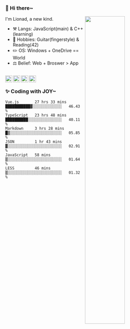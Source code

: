 ### 👋 Hi there~

[<img align="right" width="50%" src="https://github-readme-stats.vercel.app/api?username=Lionad-Morotar&show_icons=true">](https://metrics.lecoq.io/Lionad-Morotar?template=classic)

I'm Lionad, a new kind.

- ⚒️ Langs: JavaScript(main) & C++(learning)
- 🎨 Hobbies: Guitar(fingerstyle) & Reading(42)
- ✏️ OS: Windows + OneDrive == World
- ⚖️ Belief: Web + Broswer > App

<br />

<a href="https://www.lionad.art">
  <img align="left" alt="lionad-art" width="22px" src="https://cdn.jsdelivr.net/npm/simple-icons@3.1.0/icons/wordpress.svg" />
</a>
<a href="#1806234223">
  <img align="left" alt="1806234223" width="22px" src="https://cdn.jsdelivr.net/npm/simple-icons@3.1.0/icons/tencentqq.svg" />
</a>
<a href="https://www.zhihu.com/people/Lionad">
  <img align="left" alt="132yse" width="22px" src="https://cdn.jsdelivr.net/npm/simple-icons@3.1.0/icons/zhihu.svg" />
</a>
<a href="https://github.com/Lionad-Morotar">
  <img align="left" alt="yisar" width="22px" src="https://cdn.jsdelivr.net/npm/simple-icons@3.1.0/icons/github.svg" />
</a>

<br />

### ✨ Coding with JOY~

<!--START_SECTION:waka-->

```text
Vue.js       27 hrs 33 mins  ███████████▓░░░░░░░░░░░░░   46.43 %
TypeScript   23 hrs 48 mins  ██████████░░░░░░░░░░░░░░░   40.11 %
Markdown     3 hrs 28 mins   █▒░░░░░░░░░░░░░░░░░░░░░░░   05.85 %
JSON         1 hr 43 mins    ▓░░░░░░░░░░░░░░░░░░░░░░░░   02.91 %
JavaScript   58 mins         ▒░░░░░░░░░░░░░░░░░░░░░░░░   01.64 %
LESS         46 mins         ▒░░░░░░░░░░░░░░░░░░░░░░░░   01.32 %
```

<!--END_SECTION:waka-->
